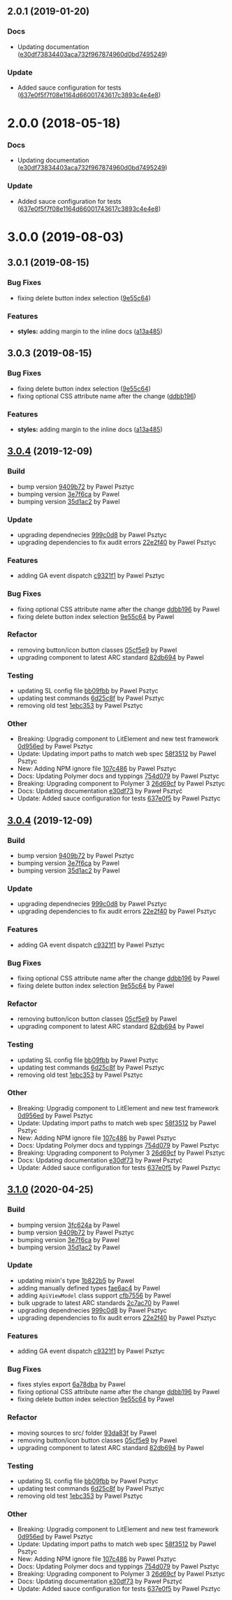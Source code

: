 <a name="2.0.1"></a>
## 2.0.1 (2019-01-20)


### Docs

* Updating documentation ([e30df73834403aca732f967874960d0bd7495249](https://github.com/advanced-rest-client/api-form-mixin/commit/e30df73834403aca732f967874960d0bd7495249))

### Update

* Added sauce configuration for tests ([637e0f5f7f08e1164d66001743617c3893c4e4e8](https://github.com/advanced-rest-client/api-form-mixin/commit/637e0f5f7f08e1164d66001743617c3893c4e4e8))



<a name="2.0.0"></a>
# 2.0.0 (2018-05-18)


### Docs

* Updating documentation ([e30df73834403aca732f967874960d0bd7495249](https://github.com/advanced-rest-client/api-form-mixin/commit/e30df73834403aca732f967874960d0bd7495249))

### Update

* Added sauce configuration for tests ([637e0f5f7f08e1164d66001743617c3893c4e4e8](https://github.com/advanced-rest-client/api-form-mixin/commit/637e0f5f7f08e1164d66001743617c3893c4e4e8))



# 3.0.0 (2019-08-03)



## 3.0.1 (2019-08-15)


### Bug Fixes

* fixing delete button index selection ([9e55c64](https://github.com/advanced-rest-client/api-form-mixin/commit/9e55c64))


### Features

* **styles:** adding margin to the inline docs ([a13a485](https://github.com/advanced-rest-client/api-form-mixin/commit/a13a485))



## 3.0.3 (2019-08-15)


### Bug Fixes

* fixing delete button index selection ([9e55c64](https://github.com/advanced-rest-client/api-form-mixin/commit/9e55c64))
* fixing optional CSS attribute name after the change ([ddbb196](https://github.com/advanced-rest-client/api-form-mixin/commit/ddbb196))


### Features

* **styles:** adding margin to the inline docs ([a13a485](https://github.com/advanced-rest-client/api-form-mixin/commit/a13a485))



<a name="3.0.4"></a>
## [3.0.4](https://github.com/advanced-rest-client/api-form-mixin/compare/3.0.1...3.0.4) (2019-12-09)

### Build

* bump version [9409b72](https://github.com/advanced-rest-client/api-form-mixin/commit/9409b724cd7521b981db9d28f755fddae50b2a7c) by Pawel Psztyc
* bumping version [3e7f6ca](https://github.com/advanced-rest-client/api-form-mixin/commit/3e7f6ca3c0b5da9d0aff3d0e9e7a06f1925e0681) by Pawel
* bumping version [35d1ac2](https://github.com/advanced-rest-client/api-form-mixin/commit/35d1ac2c9a246ebc999dda3bd826ca5459759d97) by Pawel


### Update

* upgrading dependnecies [999c0d8](https://github.com/advanced-rest-client/api-form-mixin/commit/999c0d86cb3f9724fee2cc6c88c4a6b4162bd5d9) by Pawel Psztyc
* upgrading dependencies to fix audit errors [22e2f40](https://github.com/advanced-rest-client/api-form-mixin/commit/22e2f402df548804f111ebe901d454e3d8d723fa) by Pawel Psztyc


### Features

* adding GA event dispatch [c9321f1](https://github.com/advanced-rest-client/api-form-mixin/commit/c9321f1461335a8ce19fa674ad9b4359424d90f8) by Pawel Psztyc


### Bug Fixes

* fixing optional CSS attribute name after the change [ddbb196](https://github.com/advanced-rest-client/api-form-mixin/commit/ddbb196affd21e067ed53df25d6ead21ca50bbf0) by Pawel
* fixing delete button index selection [9e55c64](https://github.com/advanced-rest-client/api-form-mixin/commit/9e55c64a2e73a403d6f5a45fb53077db318a7bbb) by Pawel


### Refactor

* removing button/icon button classes [05cf5e9](https://github.com/advanced-rest-client/api-form-mixin/commit/05cf5e9d7239ad158de6071418ef02c9e556553b) by Pawel
* upgrading component to latest ARC standard [82db694](https://github.com/advanced-rest-client/api-form-mixin/commit/82db694419d38a228cff26d2b1b97d3a2da32a52) by Pawel


### Testing

* updating SL config file [bb09fbb](https://github.com/advanced-rest-client/api-form-mixin/commit/bb09fbba414262b346952752ddc9d8b51c9ec8ce) by Pawel Psztyc
* updating test commands [6d25c8f](https://github.com/advanced-rest-client/api-form-mixin/commit/6d25c8f3d2735173ad385b34aa5987a41af0c37e) by Pawel Psztyc
* removing old test [1ebc353](https://github.com/advanced-rest-client/api-form-mixin/commit/1ebc353e0868ca54ad95d2aa63e3526da3ebf03a) by Pawel Psztyc


### Other

* Breaking: Upgradig component to LitElement and new test framework
 [0d956ed](https://github.com/advanced-rest-client/api-form-mixin/commit/0d956ed47fd9c888b3280aa1ddde5caf4f82ba11) by Pawel Psztyc
* Update: Updating import paths to match web spec
 [58f3512](https://github.com/advanced-rest-client/api-form-mixin/commit/58f35122d1a64e0052f01db440301d0320283d26) by Pawel Psztyc
* New: Adding NPM ignore file
 [107c486](https://github.com/advanced-rest-client/api-form-mixin/commit/107c4862c4f66ebef2761f8ffabedcf8067fccde) by Pawel Psztyc
* Docs: Updating Polymer docs and typpings
 [754d079](https://github.com/advanced-rest-client/api-form-mixin/commit/754d079e2e8a4762d6271aad3cae16a24a39e25f) by Pawel Psztyc
* Breaking: Upgrading component to Polymer 3
 [26d69cf](https://github.com/advanced-rest-client/api-form-mixin/commit/26d69cfe2ab9f5ab8dfa8b1d8bfeb76ee8d0647c) by Pawel Psztyc
* Docs: Updating documentation
 [e30df73](https://github.com/advanced-rest-client/api-form-mixin/commit/e30df73834403aca732f967874960d0bd7495249) by Paweł Psztyć
* Update: Added sauce configuration for tests
 [637e0f5](https://github.com/advanced-rest-client/api-form-mixin/commit/637e0f5f7f08e1164d66001743617c3893c4e4e8) by Pawel Psztyc


<a name="3.0.4"></a>
## [3.0.4](https://github.com/advanced-rest-client/api-form-mixin/compare/3.0.1...3.0.4) (2019-12-09)

### Build

* bump version [9409b72](https://github.com/advanced-rest-client/api-form-mixin/commit/9409b724cd7521b981db9d28f755fddae50b2a7c) by Pawel Psztyc
* bumping version [3e7f6ca](https://github.com/advanced-rest-client/api-form-mixin/commit/3e7f6ca3c0b5da9d0aff3d0e9e7a06f1925e0681) by Pawel
* bumping version [35d1ac2](https://github.com/advanced-rest-client/api-form-mixin/commit/35d1ac2c9a246ebc999dda3bd826ca5459759d97) by Pawel


### Update

* upgrading dependnecies [999c0d8](https://github.com/advanced-rest-client/api-form-mixin/commit/999c0d86cb3f9724fee2cc6c88c4a6b4162bd5d9) by Pawel Psztyc
* upgrading dependencies to fix audit errors [22e2f40](https://github.com/advanced-rest-client/api-form-mixin/commit/22e2f402df548804f111ebe901d454e3d8d723fa) by Pawel Psztyc


### Features

* adding GA event dispatch [c9321f1](https://github.com/advanced-rest-client/api-form-mixin/commit/c9321f1461335a8ce19fa674ad9b4359424d90f8) by Pawel Psztyc


### Bug Fixes

* fixing optional CSS attribute name after the change [ddbb196](https://github.com/advanced-rest-client/api-form-mixin/commit/ddbb196affd21e067ed53df25d6ead21ca50bbf0) by Pawel
* fixing delete button index selection [9e55c64](https://github.com/advanced-rest-client/api-form-mixin/commit/9e55c64a2e73a403d6f5a45fb53077db318a7bbb) by Pawel


### Refactor

* removing button/icon button classes [05cf5e9](https://github.com/advanced-rest-client/api-form-mixin/commit/05cf5e9d7239ad158de6071418ef02c9e556553b) by Pawel
* upgrading component to latest ARC standard [82db694](https://github.com/advanced-rest-client/api-form-mixin/commit/82db694419d38a228cff26d2b1b97d3a2da32a52) by Pawel


### Testing

* updating SL config file [bb09fbb](https://github.com/advanced-rest-client/api-form-mixin/commit/bb09fbba414262b346952752ddc9d8b51c9ec8ce) by Pawel Psztyc
* updating test commands [6d25c8f](https://github.com/advanced-rest-client/api-form-mixin/commit/6d25c8f3d2735173ad385b34aa5987a41af0c37e) by Pawel Psztyc
* removing old test [1ebc353](https://github.com/advanced-rest-client/api-form-mixin/commit/1ebc353e0868ca54ad95d2aa63e3526da3ebf03a) by Pawel Psztyc


### Other

* Breaking: Upgradig component to LitElement and new test framework
 [0d956ed](https://github.com/advanced-rest-client/api-form-mixin/commit/0d956ed47fd9c888b3280aa1ddde5caf4f82ba11) by Pawel Psztyc
* Update: Updating import paths to match web spec
 [58f3512](https://github.com/advanced-rest-client/api-form-mixin/commit/58f35122d1a64e0052f01db440301d0320283d26) by Pawel Psztyc
* New: Adding NPM ignore file
 [107c486](https://github.com/advanced-rest-client/api-form-mixin/commit/107c4862c4f66ebef2761f8ffabedcf8067fccde) by Pawel Psztyc
* Docs: Updating Polymer docs and typpings
 [754d079](https://github.com/advanced-rest-client/api-form-mixin/commit/754d079e2e8a4762d6271aad3cae16a24a39e25f) by Pawel Psztyc
* Breaking: Upgrading component to Polymer 3
 [26d69cf](https://github.com/advanced-rest-client/api-form-mixin/commit/26d69cfe2ab9f5ab8dfa8b1d8bfeb76ee8d0647c) by Pawel Psztyc
* Docs: Updating documentation
 [e30df73](https://github.com/advanced-rest-client/api-form-mixin/commit/e30df73834403aca732f967874960d0bd7495249) by Paweł Psztyć
* Update: Added sauce configuration for tests
 [637e0f5](https://github.com/advanced-rest-client/api-form-mixin/commit/637e0f5f7f08e1164d66001743617c3893c4e4e8) by Pawel Psztyc


<a name="3.1.0"></a>
## [3.1.0](https://github.com/advanced-rest-client/api-form-mixin/compare/3.0.3...3.1.0) (2020-04-25)

### Build

* bumping version [3fc624a](https://github.com/advanced-rest-client/api-form-mixin/commit/3fc624a6e4e28e91a7268519ac779e3f177e32f3) by Pawel
* bump version [9409b72](https://github.com/advanced-rest-client/api-form-mixin/commit/9409b724cd7521b981db9d28f755fddae50b2a7c) by Pawel Psztyc
* bumping version [3e7f6ca](https://github.com/advanced-rest-client/api-form-mixin/commit/3e7f6ca3c0b5da9d0aff3d0e9e7a06f1925e0681) by Pawel
* bumping version [35d1ac2](https://github.com/advanced-rest-client/api-form-mixin/commit/35d1ac2c9a246ebc999dda3bd826ca5459759d97) by Pawel


### Update

* updating mixin's type [1b822b5](https://github.com/advanced-rest-client/api-form-mixin/commit/1b822b5a71585f88b3ebee7a93824aa61ce0d438) by Pawel
* adding manually defined types [fae6ac4](https://github.com/advanced-rest-client/api-form-mixin/commit/fae6ac463dc11aad8e6837536618fb947eb81a44) by Pawel
* adding `ApiViewModel` class support [cfb7556](https://github.com/advanced-rest-client/api-form-mixin/commit/cfb7556629be255051d1f4421bf916392bce0716) by Pawel
* bulk upgrade to latest ARC standards [2c7ac70](https://github.com/advanced-rest-client/api-form-mixin/commit/2c7ac70162c8c6c023334b33be196465ead61fa9) by Pawel
* upgrading dependnecies [999c0d8](https://github.com/advanced-rest-client/api-form-mixin/commit/999c0d86cb3f9724fee2cc6c88c4a6b4162bd5d9) by Pawel Psztyc
* upgrading dependencies to fix audit errors [22e2f40](https://github.com/advanced-rest-client/api-form-mixin/commit/22e2f402df548804f111ebe901d454e3d8d723fa) by Pawel Psztyc


### Features

* adding GA event dispatch [c9321f1](https://github.com/advanced-rest-client/api-form-mixin/commit/c9321f1461335a8ce19fa674ad9b4359424d90f8) by Pawel Psztyc


### Bug Fixes

* fixes styles export [6a78dba](https://github.com/advanced-rest-client/api-form-mixin/commit/6a78dba946a80f6d2389e3bf14c3b8ea51c5bbf6) by Pawel
* fixing optional CSS attribute name after the change [ddbb196](https://github.com/advanced-rest-client/api-form-mixin/commit/ddbb196affd21e067ed53df25d6ead21ca50bbf0) by Pawel
* fixing delete button index selection [9e55c64](https://github.com/advanced-rest-client/api-form-mixin/commit/9e55c64a2e73a403d6f5a45fb53077db318a7bbb) by Pawel


### Refactor

* moving sources to src/ folder [93da83f](https://github.com/advanced-rest-client/api-form-mixin/commit/93da83f181418a99ad4c8468707bd31c621726f1) by Pawel
* removing button/icon button classes [05cf5e9](https://github.com/advanced-rest-client/api-form-mixin/commit/05cf5e9d7239ad158de6071418ef02c9e556553b) by Pawel
* upgrading component to latest ARC standard [82db694](https://github.com/advanced-rest-client/api-form-mixin/commit/82db694419d38a228cff26d2b1b97d3a2da32a52) by Pawel


### Testing

* updating SL config file [bb09fbb](https://github.com/advanced-rest-client/api-form-mixin/commit/bb09fbba414262b346952752ddc9d8b51c9ec8ce) by Pawel Psztyc
* updating test commands [6d25c8f](https://github.com/advanced-rest-client/api-form-mixin/commit/6d25c8f3d2735173ad385b34aa5987a41af0c37e) by Pawel Psztyc
* removing old test [1ebc353](https://github.com/advanced-rest-client/api-form-mixin/commit/1ebc353e0868ca54ad95d2aa63e3526da3ebf03a) by Pawel Psztyc


### Other

* Breaking: Upgradig component to LitElement and new test framework
 [0d956ed](https://github.com/advanced-rest-client/api-form-mixin/commit/0d956ed47fd9c888b3280aa1ddde5caf4f82ba11) by Pawel Psztyc
* Update: Updating import paths to match web spec
 [58f3512](https://github.com/advanced-rest-client/api-form-mixin/commit/58f35122d1a64e0052f01db440301d0320283d26) by Pawel Psztyc
* New: Adding NPM ignore file
 [107c486](https://github.com/advanced-rest-client/api-form-mixin/commit/107c4862c4f66ebef2761f8ffabedcf8067fccde) by Pawel Psztyc
* Docs: Updating Polymer docs and typpings
 [754d079](https://github.com/advanced-rest-client/api-form-mixin/commit/754d079e2e8a4762d6271aad3cae16a24a39e25f) by Pawel Psztyc
* Breaking: Upgrading component to Polymer 3
 [26d69cf](https://github.com/advanced-rest-client/api-form-mixin/commit/26d69cfe2ab9f5ab8dfa8b1d8bfeb76ee8d0647c) by Pawel Psztyc
* Docs: Updating documentation
 [e30df73](https://github.com/advanced-rest-client/api-form-mixin/commit/e30df73834403aca732f967874960d0bd7495249) by Paweł Psztyć
* Update: Added sauce configuration for tests
 [637e0f5](https://github.com/advanced-rest-client/api-form-mixin/commit/637e0f5f7f08e1164d66001743617c3893c4e4e8) by Pawel Psztyc


